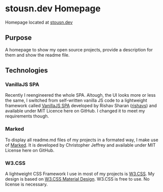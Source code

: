 # stousn.dev Homepage
Homepage located at [stousn.dev](https://stousn.dev)

## Purpose
A homepage to show my open source projects, provide a description for them and show the readme file.

## Technologies
### VanillaJS SPA
Recently I reengineered the whole SPA. Altough, the UI looks more or less the same, I switched from self-written vanilla JS code to a lightweight framework called [VanillaJS SPA](https://github.com/rishavs/vanillajs-spa) developed by Rishav Sharan ([rishavs](https://github.com/rishavs)) and available under MIT Licence here on GitHub. I changed it to meet my requirements though.

### Marked
To display all readme.md files of my projects in a formated way, I make use of [Marked](https://github.com/markedjs/marked). It is developed by Christopher Jeffrey and available under MIT License here on GitHub.

### W3.CSS
A lightweight CSS Framework I use in most of my projects is [W3.CSS](https://www.w3schools.com/w3css/). My design is based on [W3.CSS Material Design](https://www.w3schools.com/w3css/w3css_material.asp). W3.CSS is free to use. No license is necessary.
